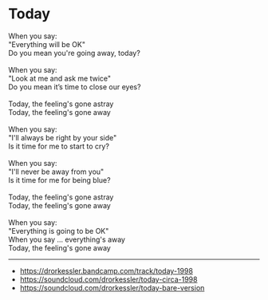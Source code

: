 # Today

When you say:\
"Everything will be OK"\
Do you mean you're going away, today?\
\
When you say:\
"Look at me and ask me twice"\
Do you mean it’s time to close our eyes?\
\
Today, the feeling's gone astray\
Today, the feeling's gone away\
\
When you say:\
"I'll always be right by your side"\
Is it time for me to start to cry?\
\
When you say:\
"I'll never be away from you"\
Is it time for me for being blue?\
\
Today, the feeling's gone astray\
Today, the feeling's gone away\
\
When you say:\
"Everything is going to be OK"\
When you say ... everything's away\
Today, the feeling's gone away

---
- https://drorkessler.bandcamp.com/track/today-1998
- https://soundcloud.com/drorkessler/today-circa-1998
- https://soundcloud.com/drorkessler/today-bare-version
